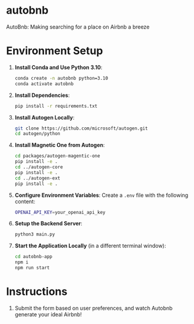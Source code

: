 # autobnb

AutoBnb: Making searching for a place on Airbnb a breeze

# Environment Setup

1. **Install Conda and Use Python 3.10**:

   ```bash
   conda create -n autobnb python=3.10
   conda activate autobnb
   ```

2. **Install Dependencies**:

   ```bash
   pip install -r requirements.txt
   ```

3. **Install Autogen Locally**:

   ```bash
   git clone https://github.com/microsoft/autogen.git
   cd autogen/python
   ```

4. **Install Magnetic One from Autogen**:

   ```bash
   cd packages/autogen-magentic-one
   pip install -e .
   cd ../autogen-core
   pip install -e .
   cd ../autogen-ext
   pip install -e .
   ```

5. **Configure Environment Variables**:
   Create a `.env` file with the following content:

   ```bash
   OPENAI_API_KEY=your_openai_api_key
   ```

6. **Setup the Backend Server**:

   ```bash
   python3 main.py
   ```

7. **Start the Application Locally** (in a different terminal window):
   ```bash
   cd autobnb-app
   npm i
   npm run start
   ```

# Instructions

1. Submit the form based on user preferences, and watch Autobnb generate your ideal Airbnb!
